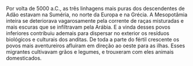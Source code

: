 ﻿Por volta de 5000 a.C., as três linhagens mais puras dos descendentes de Adão estavam na Suméria, no norte da Europa e na Grécia. A Mesopotâmia inteira se deteriorava vagarosamente pela corrente de raças misturadas e mais escuras que se infiltravam pela Arábia. E a vinda desses povos inferiores contribuiu ademais para dispersar no exterior os resíduos biológicos e culturais dos anditas. De toda a parte do fértil crescente os povos mais aventureiros afluiram em direção ao oeste para as ilhas. Esses migrantes cultivavam grãos e legumes, e trouxeram com eles animais domesticados.